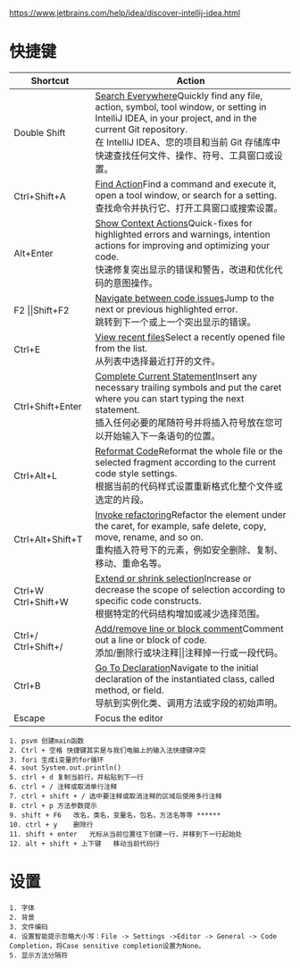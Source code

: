 https://www.jetbrains.com/help/idea/discover-intellij-idea.html

# 快捷键

| Shortcut            | Action                                                       |
| ------------------- | ------------------------------------------------------------ |
| Double Shift        | [Search Everywhere](https://www.jetbrains.com/help/idea/searching-everywhere.html)Quickly find any file, action, symbol, tool window, or setting in IntelliJ IDEA, in your project, and in the current Git repository. <br />在 IntelliJ IDEA、您的项目和当前 Git 存储库中快速查找任何文件、操作、符号、工具窗口或设置。 |
| Ctrl+Shift+A        | [Find Action](https://www.jetbrains.com/help/idea/searching-everywhere.html#find_action)Find a command and execute it, open a tool window, or search for a setting.<br />查找命令并执行它、打开工具窗口或搜索设置。 |
| Alt+Enter           | [Show Context Actions](https://www.jetbrains.com/help/idea/intention-actions.html)Quick-fixes for highlighted errors and warnings, intention actions for improving and optimizing your code.<br />快速修复突出显示的错误和警告，改进和优化代码的意图操作。 |
| F2 \|\|Shift+F2     | [Navigate between code issues](https://www.jetbrains.com/help/idea/navigating-through-the-source-code.html#navigate-errors-warnings)Jump to the next or previous highlighted error.<br />跳转到下一个或上一个突出显示的错误。 |
| Ctrl+E              | [View recent files](https://www.jetbrains.com/help/idea/navigating-through-the-source-code.html#recent_files)Select a recently opened file from the list.<br />从列表中选择最近打开的文件。 |
| Ctrl+Shift+Enter    | [Complete Current Statement](https://www.jetbrains.com/help/idea/working-with-source-code.html#editor_statement_select)Insert any necessary trailing symbols and put the caret where you can start typing the next statement.<br />插入任何必要的尾随符号并将插入符号放在您可以开始输入下一条语句的位置。 |
| Ctrl+Alt+L          | [Reformat Code](https://www.jetbrains.com/help/idea/reformat-and-rearrange-code.html#reformat_code)Reformat the whole file or the selected fragment according to the current code style settings.<br />根据当前的代码样式设置重新格式化整个文件或选定的片段。 |
| Ctrl+Alt+Shift+T    | [Invoke refactoring](https://www.jetbrains.com/help/idea/refactoring-source-code.html)Refactor the element under the caret, for example, safe delete, copy, move, rename, and so on.<br />重构插入符号下的元素，例如安全删除、复制、移动、重命名等。 |
| Ctrl+W Ctrl+Shift+W | [Extend or shrink selection](https://www.jetbrains.com/help/idea/working-with-source-code.html)Increase or decrease the scope of selection according to specific code constructs.<br />根据特定的代码结构增加或减少选择范围。 |
| Ctrl+/ Ctrl+Shift+/ | [Add/remove line or block comment](https://www.jetbrains.com/help/idea/working-with-source-code.html#editor_lines_code_blocks)Comment out a line or block of code.<br />添加/删除行或块注释\|\|注释掉一行或一段代码。 |
| Ctrl+B              | [Go To Declaration](https://www.jetbrains.com/help/idea/navigating-through-the-source-code.html#go_to_declaration)Navigate to the initial declaration of the instantiated class, called method, or field.<br />导航到实例化类、调用方法或字段的初始声明。 |
| Escape              | Focus the editor                                             |

```
1. psvm	创建main函数
2. Ctrl + 空格 快捷键其实是与我们电脑上的输入法快捷键冲突
3. fori	生成i变量的for循环
4. sout	System.out.println()
5. ctrl + d	复制当前行，并粘贴到下一行
6. ctrl + /	注释或取消单行注释
7. ctrl + shift + /	选中要注释或取消注释的区域后使用多行注释
8. ctrl + p	方法参数提示
9. shift + F6	改名，类名，变量名，包名，方法名等等 ******
10. ctrl + y	删除行
11. shift + enter	光标从当前位置往下创建一行，并移到下一行起始处
12. alt + shift + 上下键	移动当前代码行
```





# 设置

```
1. 字体
2. 背景
3. 文件编码
4. 设置智能提示忽略大小写：File -> Settings ->Editor -> General -> Code Completion，将Case sensitive completion设置为None。
5. 显示方法分隔符

```

